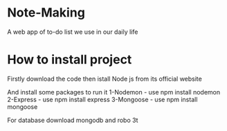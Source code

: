# Note-Making
A web app of to-do list we use in our daily life

# How to install project
Firstly download the code then istall Node js from its official website

And install some packages to run it
1-Nodemon - use npm install nodemon
2-Express - use npm install express
3-Mongoose - use npm install mongoose

For database download mongodb and robo 3t 
